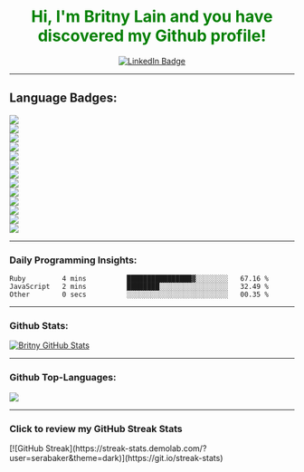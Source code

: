 <h1 align="center" style="color:green">
  Hi, I'm Britny Lain and you have discovered my Github profile!
</h1>
<div id="badges" align="center">
  <a href="https://www.linkedin.com/in/britnylain/">
    <img src="https://img.shields.io/badge/LinkedIn-blue?style=for-the-badge&logo=linkedin&logoColor=pink" alt="LinkedIn Badge"/>
  </a>
</div>
<hr>
<h2 color=8AB0AB>Language Badges:</h2>
  <div style="display:flex;">
  <img src="https://img.shields.io/badge/JavaScript-323330?style=for-the-badge&logo=javascript&logoColor=F0C808">
  </div>
  <div style="display:flex;">
  <img src="https://img.shields.io/badge/HTML5-E34F26?style=for-the-badge&logo=html5&logoColor=FFF1D0">
  </div>
  <div style="display:flex;">
  <img src="https://img.shields.io/badge/CSS3-1572B6?style=for-the-badge&logo=css3&logoColor=DD1C1A">
  </div>
  <div style="display:flex;">
  <img src="https://img.shields.io/badge/MongoDB-339939?style=for-the-badge&logo=mongodb&logoColor=FEFCEB">
  </div>
  <div style="display:flex;">
  <img src="https://img.shields.io/badge/Postgresql-20235A?style=for-the-badge&logo=postgresql&logoColor=blue">
  </div>
  <div style="display:flex;">
  <img src="https://img.shields.io/badge/Node.js-339933?style=for-the-badge&logo=nodedotjs&logoColor=white">
  </div>
  <div style="display:flex;">
  <img src="https://img.shields.io/badge/npm-CB3837?style=for-the-badge&logo=npm&logoColor=white">
  </div>
  <div style="display:flex;">
  <img src="https://img.shields.io/badge/Markdown-000000?style=for-the-badge&logo=markdown&logoColor=white">
  </div>
  <div style="display:flex;">
  <img src="https://img.shields.io/badge/React-20232A?style=for-the-badge&logo=react&logoColor=61DAFB">
  </div>
  <div style="display:flex;">
  <img src="https://img.shields.io/badge/Mui-3776AB?style=for-the-badge&logo=Mui&logoColor=green">
  </div>
  <div style="display:flex;">
  <img src="https://img.shields.io/badge/Git-F05032?style=for-the-badge&logo=git&logoColor=06AED5">
  </div>
  <div style="display:flex;">
  <img src="https://img.shields.io/badge/Python-3776AB?style=for-the-badge&logo=python&logoColor=086788">
  </div>
  <div style="display:flex;">
    <img src="https://img.shields.io/badge/json-5E5C5C?style=for-the-badge&logo=json&logoColor=white">
  </div>
<hr>
<h3> Daily Programming Insights:</h3>
<!--START_SECTION:waka-->

```text
Ruby         4 mins          ████████████████▓░░░░░░░░   67.16 %
JavaScript   2 mins          ████████░░░░░░░░░░░░░░░░░   32.49 %
Other        0 secs          ░░░░░░░░░░░░░░░░░░░░░░░░░   00.35 %
```

<!--END_SECTION:waka-->

<hr>
<h3>Github Stats:</h3>
<a href="https://github.com/serabaker/serabaker" align="center">
  <img align="center" src="https://github-readme-stats.vercel.app./api?username=serabaker&show_icons=true&line_height=27&count_private=true&title_color=CEB5A7&text_color=E9F7CA&icon_color=EAEFB1&bg_color=F7D488" alt="Britny GitHub Stats" />
</a>
<hr>
<h3>Github Top-Languages:</h3>
<a href="https://github.com/serabaker/serabaker align="center">
  <img align="center" src="https://github-readme-stats.vercel.app/api/top-langs/?username=serabaker&title_color=59656F&text_color=AC9FBB&icon_color=DDBDD5&bg_color=F7EBEC&langs_count=4" />                                   
</a>
<hr>
<h3> Click to review my GitHub Streak Stats</h3>
[![GitHub Streak](https://streak-stats.demolab.com/?user=serabaker&theme=dark)](https://git.io/streak-stats)
